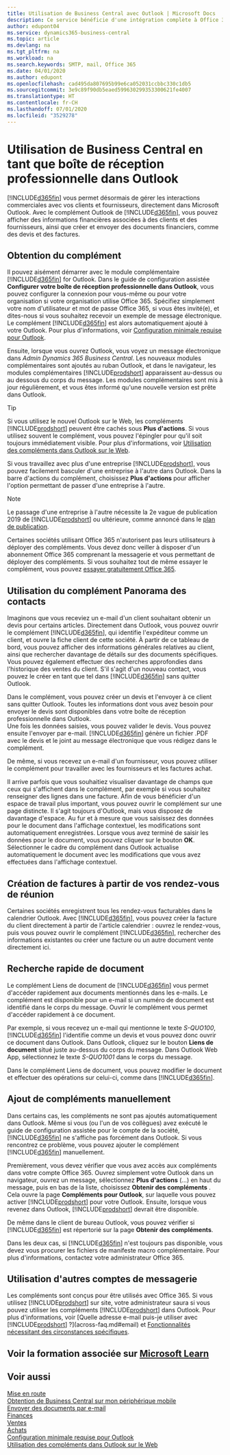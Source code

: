 ```yaml
---
title: Utilisation de Business Central avec Outlook | Microsoft Docs
description: Ce service bénéficie d'une intégration complète à Office 365, ce qui vous permet de gérer tous vos interactions et messages d'affaires avec les clients et les fournisseurs directement dans Outlook.
author: edupont04
ms.service: dynamics365-business-central
ms.topic: article
ms.devlang: na
ms.tgt_pltfrm: na
ms.workload: na
ms.search.keywords: SMTP, mail, Office 365
ms.date: 04/01/2020
ms.author: edupont
ms.openlocfilehash: cad495da807695b99e6ca052031ccbbc330c1db5
ms.sourcegitcommit: 3e9c89f90db5eaed599630299353300621fe4007
ms.translationtype: HT
ms.contentlocale: fr-CH
ms.lasthandoff: 07/01/2020
ms.locfileid: "3529278"
---
```

# <a name="using-business-central-as-your-business-inbox-in-outlook"></a>Utilisation de Business Central en tant que boîte de réception professionnelle dans Outlook

[!INCLUDE[d365fin](includes/d365fin_md.md)] vous permet désormais de gérer les interactions commerciales avec vos clients et fournisseurs, directement dans Microsoft Outlook. Avec le complément Outlook de [!INCLUDE[d365fin](includes/d365fin_md.md)], vous pouvez afficher des informations financières associées à des clients et des fournisseurs, ainsi que créer et envoyer des documents financiers, comme des devis et des factures.  

## <a name="getting-the-add-in"></a>Obtention du complément
Il pouvez aisément démarrer avec le module complémentaire [!INCLUDE[d365fin](includes/d365fin_md.md)] for Outlook. Dans le guide de configuration assistée **Configurer votre boîte de réception professionnelle dans Outlook**, vous pouvez configurer la connexion pour vous-même ou pour votre organisation si votre organisation utilise Office 365. Spécifiez simplement votre nom d'utilisateur et mot de passe Office 365, si vous êtes invité(e), et dites-nous si vous souhaitez recevoir un exemple de message électronique. Le complément [!INCLUDE[d365fin](includes/d365fin_md.md)] est alors automatiquement ajouté à votre Outlook. Pour plus d'informations, voir [Configuration minimale requise pour Outlook](product-requirements.md#outlook).  

Ensuite, lorsque vous ouvrez Outlook, vous voyez un message électronique dans *Admin Dynamics 365 Business Central*. Les nouveaux modules complémentaires sont ajoutés au ruban Outlook, et dans le navigateur, les modules complémentaires [!INCLUDE[prodshort](includes/prodshort.md)] apparaissent au-dessus ou au dessous du corps du message. Les modules complémentaires sont mis à jour régulièrement, et vous êtes informé qu'une nouvelle version est prête dans Outlook.  

> [!TIP]
> Si vous utilisez le nouvel Outlook sur le Web, les compléments [!INCLUDE[prodshort](includes/prodshort.md)] peuvent être cachés sous **Plus d'actions**. Si vous utilisez souvent le complément, vous pouvez l'épingler pour qu'il soit toujours immédiatement visible. Pour plus d'informations, voir [Utilisation des compléments dans Outlook sur le Web](https://support.office.com/article/using-add-ins-in-outlook-on-the-web-8f2ce816-5df4-44a5-958c-f7f9d6dabdce?ns=OLWAO365B&version=16).  

Si vous travaillez avec plus d'une entreprise [!INCLUDE[prodshort](includes/prodshort.md)], vous pouvez facilement basculer d'une entreprise à l'autre dans Outlook. Dans la barre d'actions du complément, choisissez **Plus d'actions** pour afficher l'option permettant de passer d'une entreprise à l'autre.  

<!--TEMP-->
> [!NOTE]
> Le passage d'une entreprise à l'autre nécessite la 2e vague de publication 2019 de [!INCLUDE[prodshort](includes/prodshort.md)] ou ultérieure, comme annoncé dans le [plan de publication](/dynamics365-release-plan/2019wave2/dynamics365-business-central/switch-between-companies-business-inbox-outlook).

Certaines sociétés utilisant Office 365 n'autorisent pas leurs utilisateurs à déployer des compléments. Vous devez donc veiller à disposer d'un abonnement Office 365 comprenant la messagerie et vous permettant de déployer des compléments. Si vous souhaitez tout de même essayer le complément, vous pouvez [essayer gratuitement Office 365](https://products.office.com/try).  

## <a name="using-the-contact-insights-add-in"></a>Utilisation du complément Panorama des contacts
Imaginons que vous receviez un e-mail d'un client souhaitant obtenir un devis pour certains articles. Directement dans Outlook, vous pouvez ouvrir le complément [!INCLUDE[d365fin](includes/d365fin_md.md)], qui identifie l'expéditeur comme un client, et ouvre la fiche client de cette société. À partir de ce tableau de bord, vous pouvez afficher des informations générales relatives au client, ainsi que rechercher davantage de détails sur des documents spécifiques. Vous pouvez également effectuer des recherches approfondies dans l'historique des ventes du client. S'il s'agit d'un nouveau contact, vous pouvez le créer en tant que tel dans [!INCLUDE[d365fin](includes/d365fin_md.md)] sans quitter Outlook.  

Dans le complément, vous pouvez créer un devis et l'envoyer à ce client sans quitter Outlook. Toutes les informations dont vous avez besoin pour envoyer le devis sont disponibles dans votre boîte de réception professionnelle dans Outlook.  
Une fois les données saisies, vous pouvez valider le devis. Vous pouvez ensuite l'envoyer par e-mail. [!INCLUDE[d365fin](includes/d365fin_md.md)] génère un fichier .PDF avec le devis et le joint au message électronique que vous rédigez dans le complément.  

De même, si vous recevez un e-mail d'un fournisseur, vous pouvez utiliser le complément pour travailler avec les fournisseurs et les factures achat.  

Il arrive parfois que vous souhaitiez visualiser davantage de champs que ceux qui s'affichent dans le complément, par exemple si vous souhaitez renseigner des lignes dans une facture. Afin de vous bénéficier d'un espace de travail plus important, vous pouvez ouvrir le complément sur une page distincte. Il s'agit toujours d'Outlook, mais vous disposez de davantage d'espace. Au fur et à mesure que vous saisissez des données pour le document dans l'affichage contextuel, les modifications sont automatiquement enregistrées. Lorsque vous avez terminé de saisir les données pour le document, vous pouvez cliquer sur le bouton **OK**. Sélectionner le cadre du complément dans Outlook actualise automatiquement le document avec les modifications que vous avez effectuées dans l'affichage contextuel.  

## <a name="creating-invoices-from-your-meeting-appointments"></a>Création de factures à partir de vos rendez-vous de réunion
Certaines sociétés enregistrent tous les rendez-vous facturables dans le calendrier Outlook. Avec [!INCLUDE[d365fin](includes/d365fin_md.md)], vous pouvez créer la facture du client directement à partir de l'article calendrier : ouvrez le rendez-vous, puis vous pouvez ouvrir le complément [!INCLUDE[d365fin](includes/d365fin_md.md)], rechercher des informations existantes ou créer une facture ou un autre document vente directement ici.  

## <a name="doing-quick-document-lookup"></a>Recherche rapide de document
Le complément Liens de document de [!INCLUDE[d365fin](includes/d365fin_md.md)] vous permet d'accéder rapidement aux documents mentionnés dans les e-mails. Le complément est disponible pour un e-mail si un numéro de document est identifié dans le corps du message. Ouvrir le complément vous permet d'accéder rapidement à ce document.  

Par exemple, si vous recevez un e-mail qui mentionne le texte *S-QUO100*, [!INCLUDE[d365fin](includes/d365fin_md.md)] l'identifie comme un devis et vous pouvez donc ouvrir ce document dans Outlook. Dans Outlook, cliquez sur le bouton **Liens de document** situé juste au-dessus du corps du message. Dans Outlook Web App, sélectionnez le texte *S-QUO1001* dans le corps du message.  

Dans le complément Liens de document, vous pouvez modifier le document et effectuer des opérations sur celui-ci, comme dans [!INCLUDE[d365fin](includes/d365fin_md.md)].

## <a name="adding-the-add-ins-manually"></a>Ajout de compléments manuellement
Dans certains cas, les compléments ne sont pas ajoutés automatiquement dans Outlook. Même si vous (ou l'un de vos collègues) avez exécuté le guide de configuration assistée pour le compte de la société, [!INCLUDE[d365fin](includes/d365fin_md.md)] ne s'affiche pas forcément dans Outlook. Si vous rencontrez ce problème, vous pouvez ajouter le complément [!INCLUDE[d365fin](includes/d365fin_md.md)] manuellement.  

Premièrement, vous devez vérifier que vous avez accès aux compléments dans votre compte Office 365. Ouvrez simplement votre Outlook dans un navigateur, ouvrez un message, sélectionnez **Plus d'actions** (...) en haut du message, puis en bas de la liste, choisissez **Obtenir des compléments** . Cela ouvre la page **Compléments pour Outlook**, sur laquelle vous pouvez activer [!INCLUDE[prodshort](includes/prodshort.md)] pour votre Outlook. Ensuite, lorsque vous revenez dans Outlook, [!INCLUDE[prodshort](includes/prodshort.md)] devrait être disponible.  

De même dans le client de bureau Outlook, vous pouvez vérifier si [!INCLUDE[d365fin](includes/d365fin_md.md)] est répertorié sur la page **Obtenir des compléments**.  

Dans les deux cas, si [!INCLUDE[d365fin](includes/d365fin_md.md)] n'est toujours pas disponible, vous devez vous procurer les fichiers de manifeste macro complémentaire. Pour plus d'informations, contactez votre administrateur Office 365.

## <a name="using-other-email-accounts"></a>Utilisation d'autres comptes de messagerie

Les compléments sont conçus pour être utilisés avec Office 365. Si vous utilisez [!INCLUDE[prodshort](includes/prodshort.md)] sur site, votre administrateur saura si vous pouvez utiliser les compléments [!INCLUDE[prodshort](includes/prodshort.md)] dans Outlook. Pour plus d'informations, voir [Quelle adresse e-mail puis-je utiliser avec [!INCLUDE[prodshort](includes/prodshort.md)] ?](across-faq.md#email) et [Fonctionnalités nécessitant des circonstances spécifiques](/dynamics365/business-central/dev-itpro/features-not-implemented-on-premises#features-that-require-specific-circumstances).  

## <a name="see-related-training-at-microsoft-learn"></a>Voir la formation associée sur [Microsoft Learn](/learn/modules/alternative-interfaces-dynamics-365-business-central/index)

## <a name="see-also"></a>Voir aussi

[Mise en route](product-get-started.md)  
[Obtention de Business Central sur mon périphérique mobile](install-mobile-app.md)  
[Envoyer des documents par e-mail](ui-how-send-documents-email.md)  
[Finances](finance.md)  
[Ventes](sales-manage-sales.md)  
[Achats](purchasing-manage-purchasing.md)  
[Configuration minimale requise pour Outlook](product-requirements.md#outlook)  
[Utilisation des compléments dans Outlook sur le Web](https://support.office.com/article/Using-Add-ins-in-Outlook-on-the-web-8f2ce816-5df4-44a5-958c-f7f9d6dabdce?appver=OWB150)  
